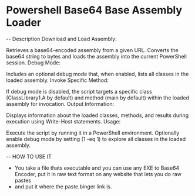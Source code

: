 # Powershell Base64 Base Assembly Loader

 -- Description
Download and Load Assembly:

Retrieves a base64-encoded assembly from a given URL.
Converts the base64 string to bytes and loads the assembly into the current PowerShell session.
Debug Mode:

Includes an optional debug mode that, when enabled, lists all classes in the loaded assembly.
Invoke Specific Method:

If debug mode is disabled, the script targets a specific class (ClassLibrary1.A by default) and method (main by default) within the loaded assembly for invocation.
Output Information:

Displays information about the loaded classes, methods, and results during execution using Write-Host statements.
Usage:

Execute the script by running it in a PowerShell environment.
Optionally enable debug mode by setting (1 -eq 1) to explore all classes in the loaded assembly.

 -- HOW TO USE IT
* You take a file thats executable and you can use any EXE to Base64 Encoder, put it in raw text format on any website that lets you do raw pastes
* and put it where the paste.binger link is.
